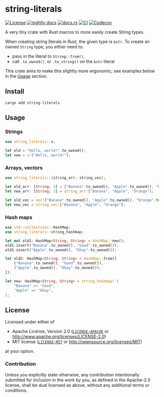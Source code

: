 # string-literals

[![License](https://img.shields.io/badge/License-MIT%20%26%20Apache%202.0-blue?style=flat-square)](#license)
[![nightly docs](https://img.shields.io/github/deployments/neoncitylights/string-literals/github-pages?style=flat-square&label=nightly%20docs)](https://neoncitylights.github.io/string-literals/string_literals/index.html)
[![docs.rs](https://img.shields.io/docsrs/string-literals/latest?style=flat-square&label=docs.rs)](https://docs.rs/string-literals/)
[![CI](https://img.shields.io/github/actions/workflow/status/neoncitylights/string-literals/.github/workflows/main.yml?style=flat-square)](https://github.com/neoncitylights/string-literals/actions/workflows/main.yml)
[![Codecov](https://img.shields.io/codecov/c/github/neoncitylights/string-literals?style=flat-square&logo=codecov&logoColor=%23fff)](https://codecov.io/gh/neoncitylights/string-literals)

A very tiny crate with Rust macros to more easily create String types.

When creating string literals in Rust, the given type is `&str`. To create an owned `String` type,
you either need to:

- pass in the literal to `String::from()`,
- call `.to_owned()`, or `.to_string()` on the `&str` literal

This crate aims to make this slightly more ergonomic; see examples below in the [Usage](#Usage) section.

## Install

```shell
cargo add string-literals
```

## Usage

### Strings

```rust
use string_literals::s;

let old = "Hello, world!".to_owned();
let new = s!("Hello, world!");
```

### Arrays, vectors

```rust
use string_literals::{string_arr, string_vec};

let old_arr: [String; 3] = ["Banana".to_owned(), "Apple".to_owned(), "Orange".to_owned()];
let new_arr: [String; 3] = string_arr!["Banana", "Apple", "Orange"];

let old_vec = vec!["Banana".to_owned(), "Apple".to_owned(), "Orange".to_owned()];
let new_vec = string_vec!["Banana", "Apple", "Orange"];
```

### Hash maps

```rust
use std::collections::HashMap;
use string_literals::string_hashmap;

let mut old1: HashMap<String, String> = HashMap::new();
old1.insert("Banana".to_owned(), "Good".to_owned());
old1.insert("Apple".to_owned(), "Okay".to_owned());

let old2: HashMap<String, String> = HashMap::from([
    ("Banana".to_owned(), "Good".to_owned()),
    ("Apple".to_owned(), "Okay".to_owned()),
]);

let new: HashMap<String, String> = string_hashmap! {
    "Banana" => "Good",
    "Apple" => "Okay",
};
```

## License

Licensed under either of

- Apache License, Version 2.0 ([`LICENSE-APACHE`](LICENSE-APACHE) or <http://www.apache.org/licenses/LICENSE-2.0>)
- MIT license ([`LICENSE-MIT`](LICENSE-MIT) or <http://opensource.org/licenses/MIT>)

at your option.

### Contribution

Unless you explicitly state otherwise, any contribution intentionally submitted for inclusion in the work by you, as defined in the Apache-2.0 license, shall be dual licensed as above, without any additional terms or conditions.
